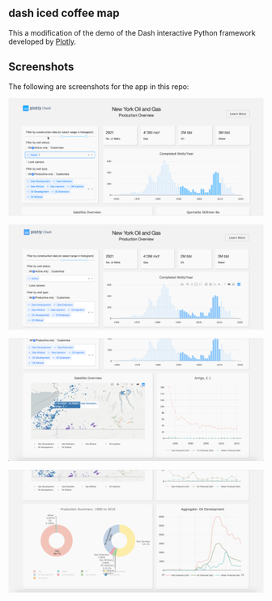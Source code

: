 ## dash iced coffee map

This a modification of the demo of the Dash interactive Python framework developed by [Plotly](https://plot.ly/).

## Screenshots

The following are screenshots for the app in this repo:

![animated1](screenshots/animated1.gif)

![screenshot](screenshots/screenshot1.png)

![screenshot](screenshots/screenshot2.png)

![screenshot](screenshots/screenshot3.png)
